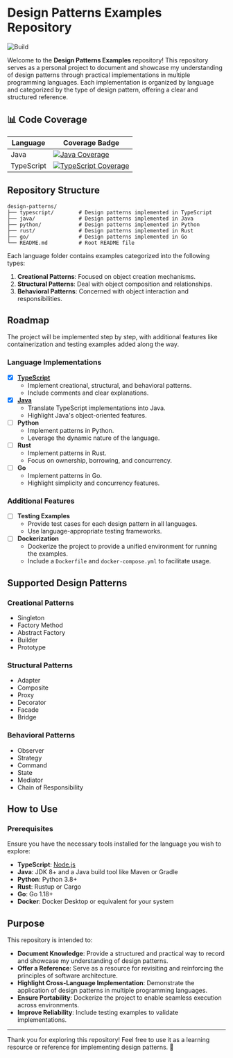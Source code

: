 # Design Patterns Examples Repository

![Build](https://github.com/wael-jaber/design_patterns/actions/workflows/ci.yml/badge.svg?branch=main)

Welcome to the **Design Patterns Examples** repository! This repository serves as a personal project to document and showcase my understanding of design patterns through practical implementations in multiple programming languages. Each implementation is organized by language and categorized by the type of design pattern, offering a clear and structured reference.

## 📊 Code Coverage

| Language   | Coverage Badge                                                                                                                                                           |
| ---------- | ------------------------------------------------------------------------------------------------------------------------------------------------------------------------ |
| Java       | [![Java Coverage](https://codecov.io/gh/wael-jaber/design_patterns/branch/main/graph/badge.svg?flag=java)](https://codecov.io/gh/wael-jaber/design_patterns)             |
| TypeScript | [![TypeScript Coverage](https://codecov.io/gh/wael-jaber/design_patterns/branch/main/graph/badge.svg?flag=typescript)](https://codecov.io/gh/wael-jaber/design_patterns) |

## Repository Structure

```
design-patterns/
├── typescript/        # Design patterns implemented in TypeScript
├── java/              # Design patterns implemented in Java
├── python/            # Design patterns implemented in Python
├── rust/              # Design patterns implemented in Rust
├── go/                # Design patterns implemented in Go
└── README.md          # Root README file
```

Each language folder contains examples categorized into the following types:

1. **Creational Patterns**: Focused on object creation mechanisms.
2. **Structural Patterns**: Deal with object composition and relationships.
3. **Behavioral Patterns**: Concerned with object interaction and responsibilities.

## Roadmap

The project will be implemented step by step, with additional features like containerization and testing examples added along the way.

### Language Implementations

- [x] [**TypeScript**](./typescript/README.md)
  - Implement creational, structural, and behavioral patterns.
  - Include comments and clear explanations.
- [x] [**Java**](./java/README.md)
  - Translate TypeScript implementations into Java.
  - Highlight Java's object-oriented features.
- [ ] **Python**
  - Implement patterns in Python.
  - Leverage the dynamic nature of the language.
- [ ] **Rust**
  - Implement patterns in Rust.
  - Focus on ownership, borrowing, and concurrency.
- [ ] **Go**
  - Implement patterns in Go.
  - Highlight simplicity and concurrency features.

### Additional Features

- [ ] **Testing Examples**
  - Provide test cases for each design pattern in all languages.
  - Use language-appropriate testing frameworks.
- [ ] **Dockerization**
  - Dockerize the project to provide a unified environment for running the examples.
  - Include a `Dockerfile` and `docker-compose.yml` to facilitate usage.

## Supported Design Patterns

### Creational Patterns

- Singleton
- Factory Method
- Abstract Factory
- Builder
- Prototype

### Structural Patterns

- Adapter
- Composite
- Proxy
- Decorator
- Facade
- Bridge

### Behavioral Patterns

- Observer
- Strategy
- Command
- State
- Mediator
- Chain of Responsibility

## How to Use

### Prerequisites

Ensure you have the necessary tools installed for the language you wish to explore:

- **TypeScript**: [Node.js](https://nodejs.org/)
- **Java**: JDK 8+ and a Java build tool like Maven or Gradle
- **Python**: Python 3.8+
- **Rust**: Rustup or Cargo
- **Go**: Go 1.18+
- **Docker**: Docker Desktop or equivalent for your system

## Purpose

This repository is intended to:

- **Document Knowledge**: Provide a structured and practical way to record and showcase my understanding of design patterns.
- **Offer a Reference**: Serve as a resource for revisiting and reinforcing the principles of software architecture.
- **Highlight Cross-Language Implementation**: Demonstrate the application of design patterns in multiple programming languages.
- **Ensure Portability**: Dockerize the project to enable seamless execution across environments.
- **Improve Reliability**: Include testing examples to validate implementations.

---

Thank you for exploring this repository! Feel free to use it as a learning resource or reference for implementing design patterns. 🎉
